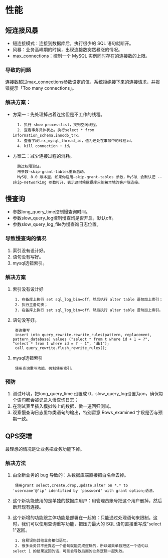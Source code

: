 # 性能
## 短连接风暴
- 短连接模式：连接到数据库后，执行很少的 SQL 语句就断开。
- 风暴：业务高峰期的时候，出现连接数突然暴涨的情况。
- max_connections：控制一个 MySQL 实例同时存在的连接数的上限。

### 导致的问题
连接数超过max_connections参数设定的值，系统拒绝接下来的连接请求，并报错提示「Too many connections」。

### 解决方案：
- 方案一：先处理掉占着连接但是不工作的线程。
        
        1. 执行 show processlist，找到空闲线程。
        2. 查看事务具体状态。执行select * from information_schema.innodb_trx。
        3. 查看字段trx_mysql_thread_id，值为还处在事务中的线程id。
        4. kill connection + id。

        
- 方案二：减少连接过程的消耗。

        跳过权限验证。
        用参数–skip-grant-tables重新启动。
        MySQL 8.0 版本里，如果你启用–skip-grant-tables 参数，MySQL 会默认把 --skip-networking 参数打开，表示这时候数据库只能被本地的客户端连接。
        
## 慢查询
- 参数long_query_time控制慢查询时间。
- 参数slow_query_log控制慢查询是否开启，默认off。
- 参数slow_query_log_file为慢查询日志位置。

### 导致慢查询的情况
1. 索引没有设计好。
2. 语句没有写好。
3. mysql选错索引。

### 解决方案
1. 索引没有设计好

        1. 在备库上执行 set sql_log_bin=off，然后执行 alter table 语句加上索引；
        2. 执行主备切换；
        3. 在备库上执行 set sql_log_bin=off，然后执行 alter table 语句加上索引。

2. 语句没写好。

        查询重写
        insert into query_rewrite.rewrite_rules(pattern, replacement, pattern_database) values ("select * from t where id + 1 = ?", "select * from t where id = ? - 1", "db1");
        call query_rewrite.flush_rewrite_rules();
        
3. mysql选错索引
    
        使用查询重写功能，强制使用索引。
        
### 预防
1. 测试环境，把long_query_time 设置成 0，slow_query_log设置为on，确保每个语句都会被记录入慢查询日志；
2. 在测试表里插入模拟线上的数据，做一遍回归测试。
3. 观察慢查询日志里每类语句的输出，特别留意 Rows_examined 字段是否与预期一致。

## QPS突增
最理想的情况是让业务把业务功能下掉。

### 解决方法
1. 由全新业务的 bug 导致的：从数据库端直接把白名单去掉。

        使用grant select,create,drop,update,alter on *.* to 'username'@'ip' identified by 'password' with grant option;语法。
2. 这个新功能使用的是单独的数据库用户：用管理员账号把这个用户删掉，然后断开现有连接。
3. 这个新增的功能跟主体功能是部署在一起的：只能通过处理语句来限制。这时，我们可以使用查询重写功能，把压力最大的 SQL 语句直接重写成"select 1"返回。

        1. 容易误伤其他业务相似语句。
        2. 很多业务并不是靠这一个语句就能完成逻辑的，所以如果单独把这一个语句以 select 1 的结果返回的话，可能会导致后面的业务逻辑一起失败。

